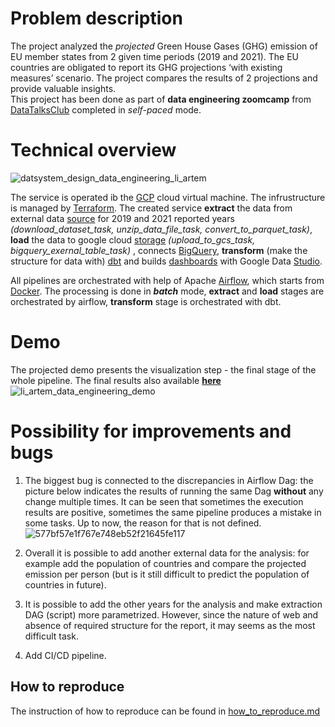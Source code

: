 

# Problem description
The project analyzed the *projected* Green House Gases (GHG) emission of EU member states from 2 given time periods (2019 and 2021). The EU countries are obligated to report its GHG projections ‘with existing measures’ scenario. The project compares the results of 2 projections and provide valuable insights. <br/> 
This project has been done as part of **data engineering zoomcamp** from [DataTalksClub](https://github.com/DataTalksClub/data-engineering-zoomcamp) completed in *self-paced* mode. 


# Technical overview
![datsystem_design_data_engineering_li_artem](https://user-images.githubusercontent.com/54916420/193460925-5458dc6b-968a-43e9-bfcf-b303552bf6d9.jpg)

The service is operated ib the [GCP](https://cloud.google.com/) cloud virtual machine. The infrustructure is managed by [Terraform](https://www.terraform.io/). 
The created service **extract** the data from external data [source](https://data.europa.eu/data/datasets/dat-2-en?locale=en) for 2019 and 2021 reported years *(download_dataset_task, unzip_data_file_task, convert_to_parquet_task)*, **load** the data to google cloud [storage](https://cloud.google.com/storage) *(upload_to_gcs_task, bigquery_exernal_table_task)* , connects [BigQuery](https://cloud.google.com/bigquery), **transform** (make the structure for data with) [dbt](https://www.getdbt.com/) and builds [dashboards](https://datastudio.google.com/reporting/b71a8a3a-481d-4c66-8729-ebbe82c71abe) with Google Data [Studio](https://datastudio.google.com/u/0/). 

All pipelines are orchestrated with help of Apache [Airflow](https://airflow.apache.org/), which starts from [Docker](https://www.docker.com/). The processing is done in ***batch*** mode, **extract** and **load** stages are orchestrated by airflow, **transform** stage is orchestrated with dbt. 


# Demo
The projected demo presents the visualization step - the final stage of the whole pipeline.
The final results also available **[here](https://datastudio.google.com/reporting/b71a8a3a-481d-4c66-8729-ebbe82c71abe)**
![li_artem_data_engineering_demo](https://user-images.githubusercontent.com/54916420/193453147-1cacfab5-c31d-4792-9aa3-6193c61f9a60.gif)

# Possibility for improvements and bugs
1) The biggest bug is connected to the discrepancies in Airflow Dag: the picture below indicates the results of running the same Dag **without** any change multiple times. It can be seen that sometimes the execution results are positive, sometimes the same pipeline produces a mistake in some tasks. Up to now, the reason for that is not defined.
![577bf57e1f767e748eb52f21645fe117](https://user-images.githubusercontent.com/54916420/193528619-3ba28ec2-9907-4840-bb8b-9498e9be5650.png)

2) Overall it is possible to add another external data for the analysis: for example add the population of countries and compare the projected emission per person (but is it still difficult to predict the population of countries in future).

3) It is possible to add the other years for the analysis and make extraction DAG (script) more parametrized. However, since the nature of web and absence of required structure for the report, it may seems as the most difficult task.

4) Add CI/CD pipeline. 

## How to reproduce
The instruction of how to reproduce can be found in [how_to_reproduce.md](how_to_reproduce.md)


